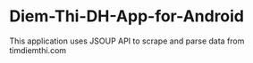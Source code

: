 Diem-Thi-DH-App-for-Android
===========================

This application uses JSOUP API to scrape and parse data from timdiemthi.com